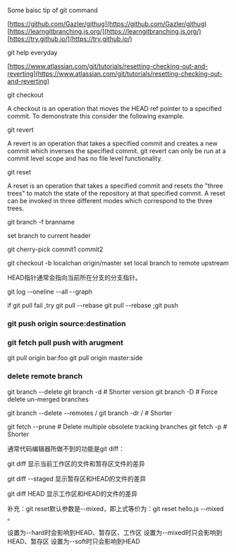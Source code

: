 Some baisc tip of git command


[https://github.com/Gazler/githug](https://github.com/Gazler/githug)
[https://learngitbranching.js.org/](https://learngitbranching.js.org/)
[https://try.github.io/](https://try.github.io/)

git help everyday

[https://www.atlassian.com/git/tutorials/resetting-checking-out-and-reverting](https://www.atlassian.com/git/tutorials/resetting-checking-out-and-reverting)

git checkout

A checkout is an operation that moves the HEAD ref pointer to a specified commit. To demonstrate this consider the following example.


git revert

A revert is an operation that takes a specified commit and creates a new commit which inverses the specified commit. git revert can only be run at a commit level scope and has no file level functionality.

git reset 

A reset is an operation that takes a specified commit and resets the "three trees" to match the state of the repository at that specified commit. A reset can be invoked in three different modes which correspond to the three trees.

git branch -f branname

set  branch to current header


git cherry-pick commit1 commit2 

git checkout -b localchan origin/master
set local branch to remote upstream


HEAD指针通常会指向当前所在分支的分支指针。


git log --oneline --all --graph

if git pull fail  ,try git pull --rebase 
git pull --rebase ;git push

### git push origin source:destination

### git fetch pull push with arugment

git pull origin bar:foo
git pull origin master:side


### delete remote branch

git branch --delete <branch>
git branch -d <branch> # Shorter version
git branch -D <branch> # Force delete un-merged branches


git branch --delete --remotes <remote>/<branch>
git branch -dr <remote>/<branch> # Shorter

git fetch <remote> --prune # Delete multiple obsolete tracking branches
git fetch <remote> -p      # Shorter
  
  
  
  
  通常代码编辑器所做不到的功能是git diff：

git diff 显示当前工作区的文件和暂存区文件的差异

git diff --staged 显示暂存区和HEAD的文件的差异

git diff HEAD 显示工作区和HEAD的文件的差异



补充：git reset默认参数是--mixed，即上式等价为：git reset hello.js --mixed 。

设置为--hard时会影响到HEAD、暂存区、工作区
设置为--mixed时只会影响到HEAD、暂存区
设置为--soft时只会影响到HEAD
